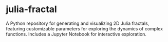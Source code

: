 # julia-fractal
A Python repository for generating and visualizing 2D Julia fractals, featuring customizable parameters for exploring the dynamics of complex functions. Includes a Jupyter Notebook for interactive exploration.
